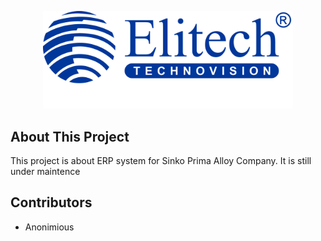 <p align="center"><img src="public/asset/image/logo/logo_sinko.png" width="400"></a></p>

## About This Project

This project is about ERP system for Sinko Prima Alloy Company. It is still under maintence

## Contributors

-   Anonimious
